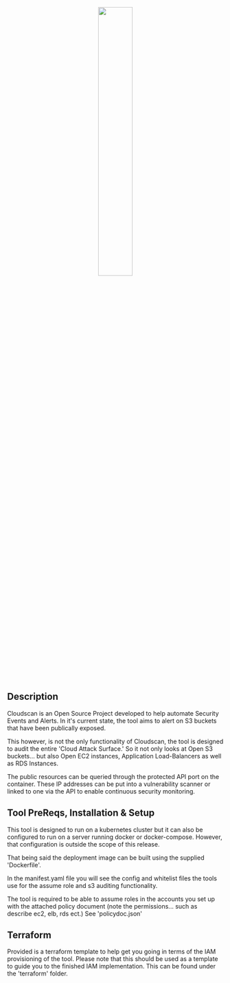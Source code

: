 
<div align="center">
<img src="https://github.com/td4b/CloudScan/blob/master/icon.png" width="40%">
</div>

## Description

Cloudscan is an Open Source Project developed to help automate Security Events and Alerts. In it's current state, the tool aims to alert on S3 buckets that have been publically exposed.

This however, is not the only functionality of Cloudscan, the tool is designed to audit the entire 'Cloud Attack Surface.' So it not only looks at Open S3 buckets... but also Open EC2 instances, Application Load-Balancers as well as RDS Instances.

The public resources can be queried through the protected API port on the container. These IP addresses can be put into a vulnerability scanner or linked to one via the API to enable continuous security monitoring.

## Tool PreReqs, Installation & Setup

This tool is designed to run on a kubernetes cluster but it can also be configured to run on a server running docker or docker-compose. However, that configuration is outside the scope of this release.

That being said the deployment image can be built using the supplied 'Dockerfile'.

In the manifest.yaml file you will see the config and whitelist files the tools use for the assume role and s3 auditing functionality.

The tool is required to be able to assume roles in the accounts you set up with the attached policy document (note the permissions... such as describe ec2, elb, rds ect.) See 'policydoc.json'

## Terraform

Provided is a terraform template to help get you going in terms of the IAM provisioning of the tool. Please note that this should be used as a template to guide you to the finished IAM implementation. This can be found under the 'terraform' folder.
